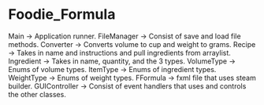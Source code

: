 # Foodie_Formula

Main -> Application runner.
FileManager -> Consist of save and load file methods.
Converter -> Converts volume to cup and weight to grams.
Recipe -> Takes in name and instructions and pull ingredients from arraylist.
Ingredient -> Takes in name, quantity, and the 3 types.
VolumeType -> Enums of volume types.
ItemType -> Enums of ingredient types.
WeightType -> Enums of weight types.
FFormula -> fxml file that uses steam builder.
GUIController -> Consist of event handlers that uses and controls the other classes.

